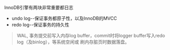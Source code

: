 






InnoDB引擎有两块非常重要都日志  
- undo log--保证事务都原子性，以及InnoDB的MVCC  
- redo log--保证事务的持久性  
> WAL, 事务提交前写入内存log buffer，commit时将logger buffer写入redo log（及binlog），等系统空闲或
> 刷内存脏页时数据落盘。  
> 
